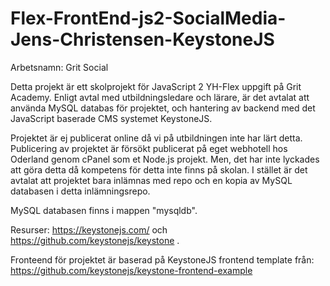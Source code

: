 # Flex-FrontEnd-js2-SocialMedia-Jens-Christensen-KeystoneJS
Arbetsnamn: Grit Social

Detta projekt är ett skolprojekt för JavaScript 2 YH-Flex uppgift på Grit Academy.
Enligt avtal med utbildningsledare och lärare, är det avtalat att använda MySQL databas för projektet,
och hantering av backend med det JavaScript baserade CMS systemet KeystoneJS.

Projektet är ej publicerat online då vi på utbildningen inte har lärt detta. Publicering av projektet är
försökt publicerat på eget webhotell hos Oderland genom cPanel som et Node.js projekt. Men, det har inte 
lyckades att göra detta då kompetens för detta inte finns på skolan. 
I stället är det avtalat att projektet bara inlämnas med repo och en kopia av MySQL databasen i detta inlämningsrepo.

MySQL databasen finns i mappen "mysqldb".

Resurser: https://keystonejs.com/ och https://github.com/keystonejs/keystone .

Fronteend för projektet är baserad på KeystoneJS frontend template från: https://github.com/keystonejs/keystone-frontend-example
